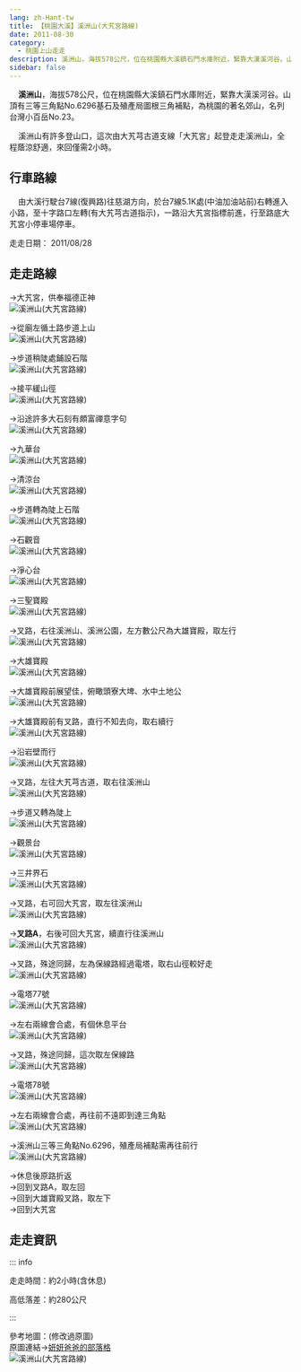```yaml
---
lang: zh-Hant-tw
title: 【桃園大溪】溪洲山(大艽宮路線)
date: 2011-08-30
category: 
  - 桃園上山走走
description: 溪洲山，海拔578公尺，位在桃園縣大溪鎮石門水庫附近，緊靠大漢溪河谷。山頂有三等三角點No.6296基石及殖產局圖根三角補點，為桃園的著名郊山，名列台灣小百岳No.23。 溪洲山有許多登山口，這次由大艽芎古道支線「大艽宮」起登走走溪洲山，全程蔭涼舒適，來回僅需2小時。
sidebar: false
---
```


    **溪洲山**，海拔578公尺，位在桃園縣大溪鎮石門水庫附近，緊靠大漢溪河谷。山頂有三等三角點No.6296基石及殖產局圖根三角補點，為桃園的著名郊山，名列台灣小百岳No.23。  

    溪洲山有許多登山口，這次由大艽芎古道支線「大艽宮」起登走走溪洲山，全程蔭涼舒適，來回僅需2小時。

<!-- more -->

## 行車路線
    由大溪行駛台7線(復興路)往慈湖方向，於台7線5.1K處(中油加油站前)右轉進入小路，至十字路口左轉(有大艽芎古道指示)，一路沿大艽宮指標前進，行至路底大艽宮小停車場停車。

走走日期： 2011/08/28

## 走走路線
→大艽宮，供奉福德正神  
![溪洲山(大艽宮路線)](https://1013399.github.io/image-4/237/196160035_l.jpg)

→從廟左循土路步道上山  
![溪洲山(大艽宮路線)](https://1013399.github.io/image-4/237/196160049_l.jpg)

→步道稍陡處鋪設石階  
![溪洲山(大艽宮路線)](https://1013399.github.io/image-4/237/196160056_l.jpg)

→接平緩山徑  
![溪洲山(大艽宮路線)](https://1013399.github.io/image-4/237/196160427_l.jpg)

→沿途許多大石刻有頗富禪意字句  
![溪洲山(大艽宮路線)](https://1013399.github.io/image-4/237/196160061_l.jpg)

→九華台  
![溪洲山(大艽宮路線)](https://1013399.github.io/image-4/237/196160069_l.jpg)

→清涼台  
![溪洲山(大艽宮路線)](https://1013399.github.io/image-4/237/196160071_l.jpg)

→步道轉為陡上石階  
![溪洲山(大艽宮路線)](https://1013399.github.io/image-4/237/196160076_l.jpg)

→石觀音  
![溪洲山(大艽宮路線)](https://1013399.github.io/image-4/237/196160080_l.jpg)

→淨心台  
![溪洲山(大艽宮路線)](https://1013399.github.io/image-4/237/196160085_l.jpg)

→三聖寶殿  
![溪洲山(大艽宮路線)](https://1013399.github.io/image-4/237/196160089_l.jpg)

→叉路，右往溪洲山、溪洲公園，左方數公尺為大雄寶殿，取左行  
![溪洲山(大艽宮路線)](https://1013399.github.io/image-4/237/196160098_l.jpg)

→大雄寶殿  
![溪洲山(大艽宮路線)](https://1013399.github.io/image-4/237/196160105_l.jpg)

→大雄寶殿前展望佳，俯瞰頭寮大埤、水中土地公  
![溪洲山(大艽宮路線)](https://1013399.github.io/image-4/237/196160125_l.jpg)

→大雄寶殿前有叉路，直行不知去向，取右續行  
![溪洲山(大艽宮路線)](https://1013399.github.io/image-4/237/196160121_l.jpg)

→沿岩壁而行  
![溪洲山(大艽宮路線)](https://1013399.github.io/image-4/237/196160132_l.jpg)

→叉路，左往大艽芎古道，取右往溪洲山  
![溪洲山(大艽宮路線)](https://1013399.github.io/image-4/237/196160134_l.jpg)

→步道又轉為陡上  
![溪洲山(大艽宮路線)](https://1013399.github.io/image-4/237/196160140_l.jpg)

→觀景台  
![溪洲山(大艽宮路線)](https://1013399.github.io/image-4/237/196160146_l.jpg)

→三井界石  
![溪洲山(大艽宮路線)](https://1013399.github.io/image-4/237/196160422_l.jpg)

→叉路，右可回大艽宮，取左往溪洲山  
![溪洲山(大艽宮路線)](https://1013399.github.io/image-4/237/196160155_l.jpg)

→**叉路A**，右後可回大艽宮，續直行往溪洲山  
![溪洲山(大艽宮路線)](https://1013399.github.io/image-4/237/196160160_l.jpg)

→叉路，殊途同歸，左為保線路經過電塔，取右山徑較好走  
![溪洲山(大艽宮路線)](https://1013399.github.io/image-4/237/196160165_l.jpg)

→電塔77號  
![溪洲山(大艽宮路線)](https://1013399.github.io/image-4/237/196160178_l.jpg)

→左右兩線會合處，有個休息平台  
![溪洲山(大艽宮路線)](https://1013399.github.io/image-4/237/196160193_l.jpg)

→叉路，殊途同歸，這次取左保線路  
![溪洲山(大艽宮路線)](https://1013399.github.io/image-4/237/196160211_l.jpg)

→電塔78號  
![溪洲山(大艽宮路線)](https://1013399.github.io/image-4/237/196160222_l.jpg)

→左右兩線會合處，再往前不遠即到達三角點  
![溪洲山(大艽宮路線)](https://1013399.github.io/image-4/237/196160226_l.jpg)

→溪洲山三等三角點No.6296，殖產局補點需再往前行  
![溪洲山(大艽宮路線)](https://1013399.github.io/image-4/237/196160246_l.jpg)

→休息後原路折返  
→回到叉路A，取左回  
→回到大雄寶殿叉路，取左下  
→回到大艽宮

## 走走資訊

::: info

走走時間：約2小時(含休息)

高低落差：約280公尺

:::

參考地圖：(修改過原圖)  
原圖連結→[妍妍爸爸的部落格](http://tw.myblog.yahoo.com/jw!orLHhFaCGB6NN.k_3d5JuduSRX0C6GVfSNY-/article?mid=7625)  
![溪洲山(大艽宮路線)](https://1013399.github.io/image-4/237/196228777_l.jpg)